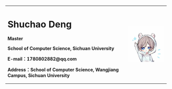 <div>
<table border="0">
  <tr>
    <td>
      <h1>Shuchao Deng</h1>
      <p><b>Master</b></p>
      <p><b>School of Computer Science, Sichuan University</b></p>
      <p><b>E-mail：1780802882@qq.com</b></p>
      <p><b>Address：School of Computer Science, Wangjiang Campus, Sichuan University</b></p>
      <a href="/index.html"></a>
    </td>
    <td width="25%">
      <img src="/shuchao.jpeg" width="100%">
    </td>
  </tr>
</table>
</div>
